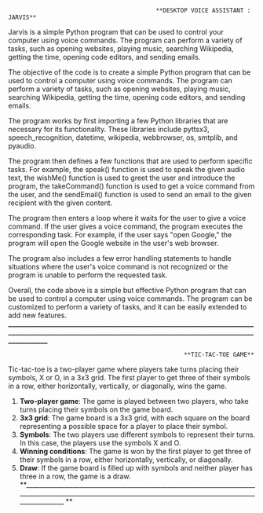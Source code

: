                                               **DESKTOP VOICE ASSISTANT : JARVIS**

Jarvis is a simple Python program that can be used to control your computer using voice commands. The program can perform a variety of tasks, such as opening websites, playing music, searching Wikipedia, getting the time, opening code editors, and sending emails.

The objective of the code is to create a simple Python program that can be used to control a computer using voice commands. The program can perform a variety of tasks, such as opening websites, playing music, searching Wikipedia, getting the time, opening code editors, and sending emails.

The program works by first importing a few Python libraries that are necessary for its functionality. These libraries include pyttsx3, speech_recognition, datetime, wikipedia, webbrowser, os, smtplib, and pyaudio.

The program then defines a few functions that are used to perform specific tasks. For example, the speak() function is used to speak the given audio text, the wishMe() function is used to greet the user and introduce the program, the takeCommand() function is used to get a voice command from the user, and the sendEmail() function is used to send an email to the given recipient with the given content.

The program then enters a loop where it waits for the user to give a voice command. If the user gives a voice command, the program executes the corresponding task. For example, if the user says "open Google," the program will open the Google website in the user's web browser.

The program also includes a few error handling statements to handle situations where the user's voice command is not recognized or the program is unable to perform the requested task.

Overall, the code above is a simple but effective Python program that can be used to control a computer using voice commands. The program can be customized to perform a variety of tasks, and it can be easily extended to add new features.
**__________________________________________________________________________________________________________________________________________________________________**

                                                      **TIC-TAC-TOE GAME**
                                                      
Tic-tac-toe is a two-player game where players take turns placing their symbols, X or O, in a 3x3 grid. The first player to get three of their symbols in a row, either horizontally, vertically, or diagonally, wins the game.

1. **Two-player game**: The game is played between two players, who take turns placing their symbols on the game board.
2. **3x3 grid**: The game board is a 3x3 grid, with each square on the board representing a possible space for a player to place their symbol.
3. **Symbols**: The two players use different symbols to represent their turns. In this case, the players use the symbols X and O.
4. **Winning conditions**: The game is won by the first player to get three of their symbols in a row, either horizontally, vertically, or diagonally.
5. **Draw**: If the game board is filled up with symbols and neither player has three in a row, the game is a draw.
**__________________________________________________________________________________________________________________________________________________________________
**
